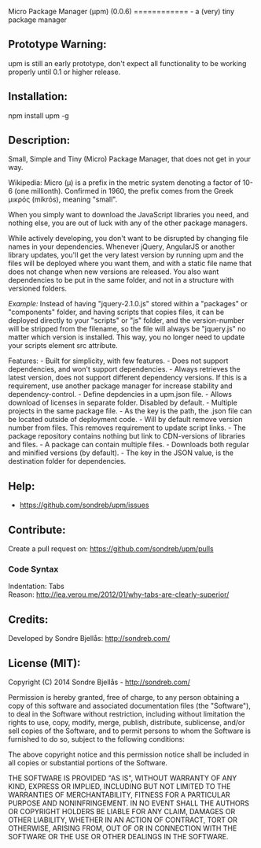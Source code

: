 Micro Package Manager (µpm) (0.0.6) ============ - a (very) tiny package manager

Prototype Warning:
-------------

upm is still an early prototype, don't expect all functionality to be working properly until 0.1 or higher release.

Installation:
-------------

npm install upm -g

Description:
------------

Small, Simple and Tiny (Micro) Package Manager, that does not get in your way.

Wikipedia: Micro (µ) is a prefix in the metric system denoting a factor of 10-6
(one millionth). Confirmed in 1960, the prefix comes from the Greek μικρός
(mikrós), meaning "small".

When you simply want to download the JavaScript libraries you need, and nothing
else, you are out of luck with any of the other package managers.

While actively developing, you don't want to be disrupted by changing file names
in your dependencies. Whenever jQuery, AngularJS or another library updates,
you'll get the very latest version by running upm and the files will be deployed
where you want them, and with a static file name that does not change when new
versions are released. You also want dependencies to be put in the same folder,
and not in a structure with versioned folders.

*Example:* Instead of having "jquery-2.1.0.js" stored within a "packages" or
"components" folder, and having scripts that copies files, it can be deployed
directly to your "scripts" or "js" folder, and the version-number will be
stripped from the filename, so the file will always be "jquery.js" no matter
which version is installed. This way, you no longer need to update your scripts
element src attribute.

Features: - Built for simplicity, with few features. - Does not support dependencies, and won't support dependencies. - Always retrieves the latest version, does not support different dependency versions. If this is a requirement, use another package manager for increase stability and dependency-control. - Define depdencies in a upm.json file. - Allows download of licenses in separate folder. Disabled by default. - Multiple projects in the same package file. - As the key is the path, the .json file can be located outside of deployment code. - Will by default remove version number from files. This removes requirement to update script links. - The package repository contains nothing but link to CDN-versions of libraries and files. - A package can contain multiple files. - Downloads both regular and minified versions (by default). - The key in the JSON value, is the destination folder for dependencies.

Help:
-----

-   https://github.com/sondreb/upm/issues

Contribute:
-----------

Create a pull request on: https://github.com/sondreb/upm/pulls

### Code Syntax

Indentation: Tabs  
Reason: http://lea.verou.me/2012/01/why-tabs-are-clearly-superior/

Credits:
--------

Developed by Sondre Bjellås: http://sondreb.com/

License (MIT):
--------------

Copyright (C) 2014 Sondre Bjellås - http://sondreb.com/

Permission is hereby granted, free of charge, to any person obtaining a copy of
this software and associated documentation files (the "Software"), to deal in
the Software without restriction, including without limitation the rights to
use, copy, modify, merge, publish, distribute, sublicense, and/or sell copies of
the Software, and to permit persons to whom the Software is furnished to do so,
subject to the following conditions:

The above copyright notice and this permission notice shall be included in all
copies or substantial portions of the Software.

THE SOFTWARE IS PROVIDED "AS IS", WITHOUT WARRANTY OF ANY KIND, EXPRESS OR
IMPLIED, INCLUDING BUT NOT LIMITED TO THE WARRANTIES OF MERCHANTABILITY, FITNESS
FOR A PARTICULAR PURPOSE AND NONINFRINGEMENT. IN NO EVENT SHALL THE AUTHORS OR
COPYRIGHT HOLDERS BE LIABLE FOR ANY CLAIM, DAMAGES OR OTHER LIABILITY, WHETHER
IN AN ACTION OF CONTRACT, TORT OR OTHERWISE, ARISING FROM, OUT OF OR IN
CONNECTION WITH THE SOFTWARE OR THE USE OR OTHER DEALINGS IN THE SOFTWARE.
